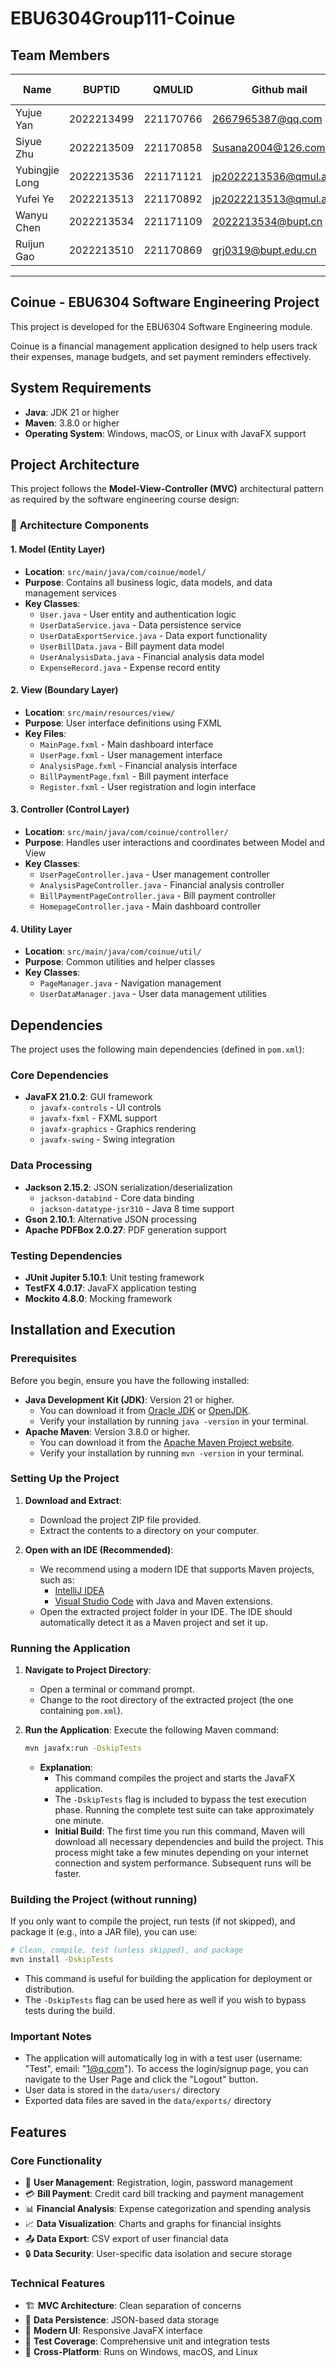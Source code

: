 # EBU6304Group111-Coinue
## Team Members

|Name| BUPTID | QMULID | Github mail | Github username |
|---|---|---|---|---|
|Yujue Yan|2022213499|221170766|2667965387@qq.com|Boris-KFJOY|
|Siyue Zhu|2022213509|221170858|Susana2004@126.com|jucie-yue|
|Yubingjie Long|2022213536|221171121|jp2022213536@qmul.ac.uk|JADE-13|
|Yufei Ye|2022213513|221170892|jp2022213513@qmul.ac.uk|Siloopy|
|Wanyu Chen|2022213534|221171109|2022213534@bupt.cn|Feldzug|
|Ruijun Gao|2022213510|221170869|grj0319@bupt.edu.cn|junjun0319|

---

## Coinue - EBU6304 Software Engineering Project

This project is developed for the EBU6304 Software Engineering module.

Coinue is a financial management application designed to help users track their expenses, manage budgets, and set payment reminders effectively.

## System Requirements

- **Java**: JDK 21 or higher
- **Maven**: 3.8.0 or higher
- **Operating System**: Windows, macOS, or Linux with JavaFX support

## Project Architecture

This project follows the **Model-View-Controller (MVC)** architectural pattern as required by the software engineering course design:

### 📁 **Architecture Components**

#### **1. Model (Entity Layer)**
- **Location**: `src/main/java/com/coinue/model/`
- **Purpose**: Contains all business logic, data models, and data management services
- **Key Classes**:
  - `User.java` - User entity and authentication logic
  - `UserDataService.java` - Data persistence service
  - `UserDataExportService.java` - Data export functionality
  - `UserBillData.java` - Bill payment data model
  - `UserAnalysisData.java` - Financial analysis data model
  - `ExpenseRecord.java` - Expense record entity

#### **2. View (Boundary Layer)**
- **Location**: `src/main/resources/view/`
- **Purpose**: User interface definitions using FXML
- **Key Files**:
  - `MainPage.fxml` - Main dashboard interface
  - `UserPage.fxml` - User management interface
  - `AnalysisPage.fxml` - Financial analysis interface
  - `BillPaymentPage.fxml` - Bill payment interface
  - `Register.fxml` - User registration and login interface

#### **3. Controller (Control Layer)**
- **Location**: `src/main/java/com/coinue/controller/`
- **Purpose**: Handles user interactions and coordinates between Model and View
- **Key Classes**:
  - `UserPageController.java` - User management controller
  - `AnalysisPageController.java` - Financial analysis controller
  - `BillPaymentPageController.java` - Bill payment controller
  - `HomepageController.java` - Main dashboard controller

#### **4. Utility Layer**
- **Location**: `src/main/java/com/coinue/util/`
- **Purpose**: Common utilities and helper classes
- **Key Classes**:
  - `PageManager.java` - Navigation management
  - `UserDataManager.java` - User data management utilities

## Dependencies

The project uses the following main dependencies (defined in `pom.xml`):

### **Core Dependencies**
- **JavaFX 21.0.2**: GUI framework
  - `javafx-controls` - UI controls
  - `javafx-fxml` - FXML support
  - `javafx-graphics` - Graphics rendering
  - `javafx-swing` - Swing integration

### **Data Processing**
- **Jackson 2.15.2**: JSON serialization/deserialization
  - `jackson-databind` - Core data binding
  - `jackson-datatype-jsr310` - Java 8 time support
- **Gson 2.10.1**: Alternative JSON processing
- **Apache PDFBox 2.0.27**: PDF generation support

### **Testing Dependencies**
- **JUnit Jupiter 5.10.1**: Unit testing framework
- **TestFX 4.0.17**: JavaFX application testing
- **Mockito 4.8.0**: Mocking framework

## Installation and Execution

### **Prerequisites**

Before you begin, ensure you have the following installed:

-   **Java Development Kit (JDK)**: Version 21 or higher.
    -   You can download it from [Oracle JDK](https://www.oracle.com/java/technologies/downloads/) or [OpenJDK](https://openjdk.java.net/projects/jdk/21/).
    -   Verify your installation by running `java -version` in your terminal.
-   **Apache Maven**: Version 3.8.0 or higher.
    -   You can download it from the [Apache Maven Project website](https://maven.apache.org/download.cgi).
    -   Verify your installation by running `mvn -version` in your terminal.

### **Setting Up the Project**

1.  **Download and Extract**:
    *   Download the project ZIP file provided.
    *   Extract the contents to a directory on your computer.

2.  **Open with an IDE (Recommended)**:
    *   We recommend using a modern IDE that supports Maven projects, such as:
        *   [IntelliJ IDEA](https://www.jetbrains.com/idea/download/)
        *   [Visual Studio Code](https://code.visualstudio.com/download) with Java and Maven extensions.
    *   Open the extracted project folder in your IDE. The IDE should automatically detect it as a Maven project and set it up.

### **Running the Application**

1.  **Navigate to Project Directory**:
    *   Open a terminal or command prompt.
    *   Change to the root directory of the extracted project (the one containing `pom.xml`).

2.  **Run the Application**:
    Execute the following Maven command:
    ```bash
    mvn javafx:run -DskipTests
    ```

    *   **Explanation**:
        *   This command compiles the project and starts the JavaFX application.
        *   The `-DskipTests` flag is included to bypass the test execution phase. Running the complete test suite can take approximately one minute.
        *   **Initial Build**: The first time you run this command, Maven will download all necessary dependencies and build the project. This process might take a few minutes depending on your internet connection and system performance. Subsequent runs will be faster.

### **Building the Project (without running)**

If you only want to compile the project, run tests (if not skipped), and package it (e.g., into a JAR file), you can use:

```bash
# Clean, compile, test (unless skipped), and package
mvn install -DskipTests
```
*   This command is useful for building the application for deployment or distribution.
*   The `-DskipTests` flag can be used here as well if you wish to bypass tests during the build.

### **Important Notes**
- The application will automatically log in with a test user (username: "Test", email: "1@q.com"). To access the login/signup page, you can navigate to the User Page and click the "Logout" button.
- User data is stored in the `data/users/` directory
- Exported data files are saved in the `data/exports/` directory

## Features

### **Core Functionality**
- 👤 **User Management**: Registration, login, password management
- 💳 **Bill Payment**: Credit card bill tracking and payment management
- 📊 **Financial Analysis**: Expense categorization and spending analysis
- 📈 **Data Visualization**: Charts and graphs for financial insights
- 📤 **Data Export**: CSV export of user financial data
- 🔒 **Data Security**: User-specific data isolation and secure storage

### **Technical Features**
- 🏗️ **MVC Architecture**: Clean separation of concerns
- 💾 **Data Persistence**: JSON-based data storage
- 🎨 **Modern UI**: Responsive JavaFX interface
- 🧪 **Test Coverage**: Comprehensive unit and integration tests
- 📱 **Cross-Platform**: Runs on Windows, macOS, and Linux



